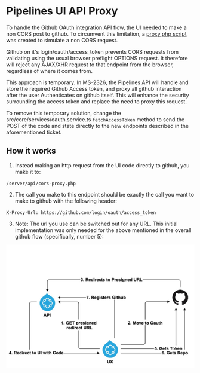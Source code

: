 # Pipelines UI API Proxy

To handle the Github OAuth integration API flow, the UI needed to make a non CORS post to github. To circumvent this limitation, a [proxy php script](../server/api/cors-proxy.php) was created to simulate a non CORS request.

Github on it's login/oauth/access_token prevents CORS requests from validating using the usual browser preflight OPTIONS request. It therefore will reject any AJAX/XHR request to that endpoint from the browser, regardless of where it comes from.

This approach is temporary.  In MS-2326, the Pipelines API will handle and store the required Github Access token, and proxy all github interaction after the user Authenticates on github itself. This will enhance the security surrounding the access token and replace the need to proxy this request.

To remove this temporary solution, change the src/core/services/oauth.service.ts `fetchAccessToken` method to send the POST of the code and state directly to the new endpoints described in the aforementioned ticket.

## How it works

1. Instead making an http request from the UI code directly to github, you make it to:
```
/server/api/cors-proxy.php
```

2. The call you make to this endpoint should be exactly the call you want to make to github with the following header:
```
X-Proxy-Url: https://github.com/login/oauth/access_token
```
  
3. Note: The url you use can be switched out for any URL. This initial implementation was only needed for the above mentioned in the overall github flow (specifically, number 5):
  
![image](assets/githubAuth.jpg)
  
  
